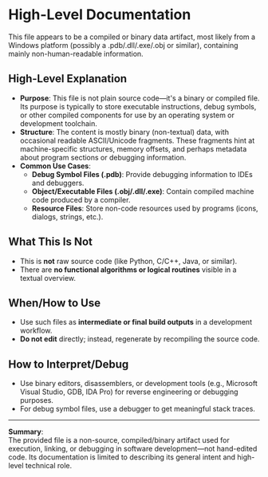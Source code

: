 # High-Level Documentation

This file appears to be a compiled or binary data artifact, most likely from a Windows platform (possibly a .pdb/.dll/.exe/.obj or similar), containing mainly non-human-readable information.

## High-Level Explanation

- **Purpose**: This file is not plain source code—it's a binary or compiled file. Its purpose is typically to store executable instructions, debug symbols, or other compiled components for use by an operating system or development toolchain.
- **Structure**: The content is mostly binary (non-textual) data, with occasional readable ASCII/Unicode fragments. These fragments hint at machine-specific structures, memory offsets, and perhaps metadata about program sections or debugging information.
- **Common Use Cases**: 
    - **Debug Symbol Files (.pdb)**: Provide debugging information to IDEs and debuggers.
    - **Object/Executable Files (.obj/.dll/.exe)**: Contain compiled machine code produced by a compiler.
    - **Resource Files**: Store non-code resources used by programs (icons, dialogs, strings, etc.).

## What This Is **Not**
- This is **not** raw source code (like Python, C/C++, Java, or similar).
- There are **no functional algorithms or logical routines** visible in a textual overview.

## When/How to Use
- Use such files as **intermediate or final build outputs** in a development workflow.
- **Do not edit** directly; instead, regenerate by recompiling the source code.

## How to Interpret/Debug
- Use binary editors, disassemblers, or development tools (e.g., Microsoft Visual Studio, GDB, IDA Pro) for reverse engineering or debugging purposes.
- For debug symbol files, use a debugger to get meaningful stack traces.

---

**Summary**:  
The provided file is a non-source, compiled/binary artifact used for execution, linking, or debugging in software development—not hand-edited code. Its documentation is limited to describing its general intent and high-level technical role.